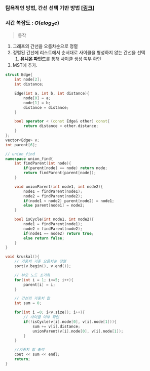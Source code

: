 ### 탐욕적인 방법, 간선 선택 기반 방법 [[링크](https://gmlwjd9405.github.io/2018/08/29/algorithm-kruskal-mst.html)**]**

### **시간 복잡도 :** $O(elog_2e)$﻿

> 동작

1. 그래프의 간선을 오름차순으로 정렬
2. 정렬된 간선에 리스트에서 순서대로 사이클을 형성하지 않는 간선을 선택
    1. **유니온 파인드**를 통해 사이클 생성 여부 확인
3. MST에 추가.

  

```C++
struct Edge{
    int node[2];
    int distance;

    Edge(int a, int b, int distance){
        node[0] = a;
        node[1] = b;
        distance = distance;
    }

    bool operator < (const Edge& other) const{
        return distance < other.distance;
    }
};
vector<Edge> v;
int parent[6];

// union_find
namespace union_find{
    int findParent(int node){
        if(parent[node] == node) return node;
        return findParent(parent[node]);
    }

    void unionParent(int node1, int node2){
        node1 = findParent(node1);
        node2 = findParent(node2);
        if(node1 < node2) parent[node2] = node1;
        else parent[node1] = node2;
    }

    bool isCycle(int node1, int node2){
        node1 = findParent(node1);
        node2 = findParent(node2);
        if(node1 == node2) return true;
        else return false;
    }
}

void kruskal(){
    // 가중치 기준 오름차순 정렬
    sort(v.begin(), v.end());

    // 부모 노드 초기화
    for(int i = 1; i<=5; i++){
        parent[i] = i;
    }

    // 간선의 가중치 합
    int sum = 0;

    for(int i =0; i<v.size(); i++){
        // 사이클 여부 확인
        if(!isCycle(v[i].node[0], v[i].node[1])){
            sum += v[i].distance;
            unionParent(v[i].node[0], v[i].node[1]);
        }
    }

    //가중치 합 출력
    cout << sum << endl;
    return;
}
```